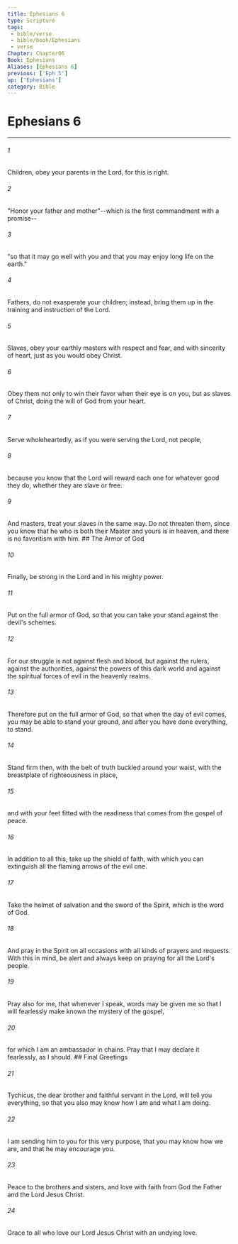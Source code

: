 ```yaml
---
title: Ephesians 6
type: Scripture
tags:
 - bible/verse
 - bible/book/Ephesians
 - verse
Chapter: Chapter06
Book: Ephesians
Aliases: [Ephesians 6]
previous: ['Eph 5']
up: ['Ephesians']
category: Bible
---
```

# Ephesians 6

***


###### 1 
Children, obey your parents in the Lord, for this is right. 

###### 2 
"Honor your father and mother"--which is the first commandment with a promise-- 

###### 3 
"so that it may go well with you and that you may enjoy long life on the earth." 

###### 4 
Fathers, do not exasperate your children; instead, bring them up in the training and instruction of the Lord. 

###### 5 
Slaves, obey your earthly masters with respect and fear, and with sincerity of heart, just as you would obey Christ. 

###### 6 
Obey them not only to win their favor when their eye is on you, but as slaves of Christ, doing the will of God from your heart. 

###### 7 
Serve wholeheartedly, as if you were serving the Lord, not people, 

###### 8 
because you know that the Lord will reward each one for whatever good they do, whether they are slave or free. 

###### 9 
And masters, treat your slaves in the same way. Do not threaten them, since you know that he who is both their Master and yours is in heaven, and there is no favoritism with him. ## The Armor of God 

###### 10 
Finally, be strong in the Lord and in his mighty power. 

###### 11 
Put on the full armor of God, so that you can take your stand against the devil's schemes. 

###### 12 
For our struggle is not against flesh and blood, but against the rulers, against the authorities, against the powers of this dark world and against the spiritual forces of evil in the heavenly realms. 

###### 13 
Therefore put on the full armor of God, so that when the day of evil comes, you may be able to stand your ground, and after you have done everything, to stand. 

###### 14 
Stand firm then, with the belt of truth buckled around your waist, with the breastplate of righteousness in place, 

###### 15 
and with your feet fitted with the readiness that comes from the gospel of peace. 

###### 16 
In addition to all this, take up the shield of faith, with which you can extinguish all the flaming arrows of the evil one. 

###### 17 
Take the helmet of salvation and the sword of the Spirit, which is the word of God. 

###### 18 
And pray in the Spirit on all occasions with all kinds of prayers and requests. With this in mind, be alert and always keep on praying for all the Lord's people. 

###### 19 
Pray also for me, that whenever I speak, words may be given me so that I will fearlessly make known the mystery of the gospel, 

###### 20 
for which I am an ambassador in chains. Pray that I may declare it fearlessly, as I should. ## Final Greetings 

###### 21 
Tychicus, the dear brother and faithful servant in the Lord, will tell you everything, so that you also may know how I am and what I am doing. 

###### 22 
I am sending him to you for this very purpose, that you may know how we are, and that he may encourage you. 

###### 23 
Peace to the brothers and sisters, and love with faith from God the Father and the Lord Jesus Christ. 

###### 24 
Grace to all who love our Lord Jesus Christ with an undying love. 
